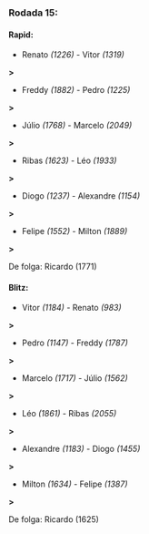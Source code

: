 ### Rodada 15:

#### Rapid:

* Renato *(1226)*     -     Vitor *(1319)*

 **>** 
* Freddy *(1882)*     -     Pedro *(1225)*

 **>** 
* Júlio *(1768)*     -     Marcelo *(2049)*

 **>** 
* Ribas *(1623)*     -     Léo *(1933)*

 **>** 
* Diogo *(1237)*     -     Alexandre *(1154)*

 **>** 
* Felipe *(1552)*     -     Milton *(1889)*

 **>** 

De folga: Ricardo (1771)

#### Blitz:

* Vitor *(1184)*     -     Renato *(983)*

 **>** 
* Pedro *(1147)*     -     Freddy *(1787)*

 **>** 
* Marcelo *(1717)*     -     Júlio *(1562)*

 **>** 
* Léo *(1861)*     -     Ribas *(2055)*

 **>** 
* Alexandre *(1183)*     -     Diogo *(1455)*

 **>** 
* Milton *(1634)*     -     Felipe *(1387)*

 **>** 

De folga: Ricardo (1625)

